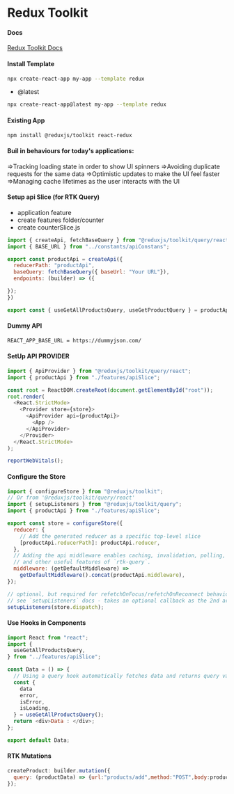 # Redux Toolkit

#### Docs

[Redux Toolkit Docs](https://redux-toolkit.js.org/introduction/getting-started)

#### Install Template

```sh
npx create-react-app my-app --template redux
```

- @latest

```sh
npx create-react-app@latest my-app --template redux
```

#### Existing App

```sh
npm install @reduxjs/toolkit react-redux
```

#### Buil in behaviours for today's applications:

=>Tracking loading state in order to show UI spinners
=>Avoiding duplicate requests for the same data
=>Optimistic updates to make the UI feel faster
=>Managing cache lifetimes as the user interacts with the UI

#### Setup api Slice (for RTK Query)

- application feature
- create features folder/counter
- create counterSlice.js

```js
import { createApi, fetchBaseQuery } from "@reduxjs/toolkit/query/react";
import { BASE_URL } from "../constants/apiConstans";

export const productApi = createApi({
  reducerPath: "productApi",
  baseQuery: fetchBaseQuery({ baseUrl: "Your URL"}),
  endpoints: (builder) => ({

});
})

export const { useGetAllProductsQuery, useGetProductQuery } = productApi;

```

#### Dummy API

```sh
REACT_APP_BASE_URL = https://dummyjson.com/
```

#### SetUp API PROVIDER

```js
import { ApiProvider } from "@reduxjs/toolkit/query/react";
import { productApi } from "./features/apiSlice";

const root = ReactDOM.createRoot(document.getElementById("root"));
root.render(
  <React.StrictMode>
    <Provider store={store}>
      <ApiProvider api={productApi}>
        <App />
      </ApiProvider>
    </Provider>
  </React.StrictMode>
);

reportWebVitals();
```

#### Configure the Store

```js
import { configureStore } from "@reduxjs/toolkit";
// Or from '@reduxjs/toolkit/query/react'
import { setupListeners } from "@reduxjs/toolkit/query";
import { productApi } from "./features/apiSlice";

export const store = configureStore({
  reducer: {
    // Add the generated reducer as a specific top-level slice
    [productApi.reducerPath]: productApi.reducer,
  },
  // Adding the api middleware enables caching, invalidation, polling,
  // and other useful features of `rtk-query`.
  middleware: (getDefaultMiddleware) =>
    getDefaultMiddleware().concat(productApi.middleware),
});

// optional, but required for refetchOnFocus/refetchOnReconnect behaviors
// see `setupListeners` docs - takes an optional callback as the 2nd arg for customization
setupListeners(store.dispatch);
```

#### Use Hooks in Components

```js
import React from "react";
import {
  useGetAllProductsQuery,
} from "../features/apiSlice";

const Data = () => {
  // Using a query hook automatically fetches data and returns query values
  const {
    data
    error,
    isError,
    isLoading,
  } = useGetAllProductsQuery();
  return <div>Data : </div>;
};

export default Data;
```

#### RTK Mutations

```js
createProduct: builder.mutation({
  query: (productData) => {url:"products/add",method:"POST",body:productData},
});
```
